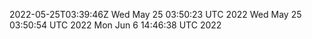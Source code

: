 2022-05-25T03:39:46Z
Wed May 25 03:50:23 UTC 2022
Wed May 25 03:50:54 UTC 2022
Mon Jun  6 14:46:38 UTC 2022
